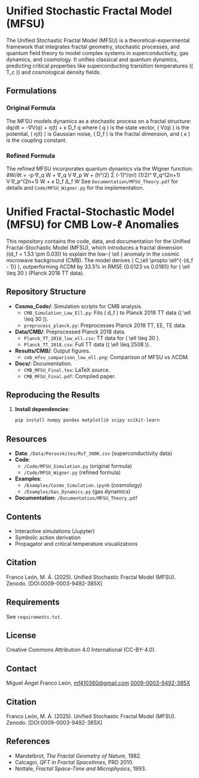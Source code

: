 # Unified Stochastic Fractal Model (MFSU)

The Unified Stochastic Fractal Model (MFSU) is a theoretical-experimental framework that integrates fractal geometry, stochastic processes, and quantum field theory to model complex systems in superconductivity, gas dynamics, and cosmology. It unifies classical and quantum dynamics, predicting critical properties like superconducting transition temperatures (\( T_c \)) and cosmological density fields.

## Formulations
### Original Formula
The MFSU models dynamics as a stochastic process on a fractal structure:
dq/dt = -∇V(q) + η(t) + κ D_f q
where \( q \) is the state vector, \( V(q) \) is the potential, \( η(t) \) is Gaussian noise, \( D_f \) is the fractal dimension, and \( κ \) is the coupling constant.

### Refined Formula
The refined MFSU incorporates quantum dynamics via the Wigner function:
∂W/∂t = -p·∇_q W + ∇_q V·∇_p W + (ħ²/2) Σ (-1)ⁿ/(n!) (1/2)ⁿ ∇_q^(2n+1) V·∇_p^(2n+1) W + κ D_f Δ_f W
See `Documentation/MFSU_Theory.pdf` for details and `Code/MFSU_Wigner.py` for the implementation.

# Unified Fractal-Stochastic Model (MFSU) for CMB Low-ℓ Anomalies

This repository contains the code, data, and documentation for the Unified Fractal-Stochastic Model (MFSU), which introduces a fractal dimension (\(d_f = 1.53 \pm 0.03\)) to explain the low-\( \ell \) anomaly in the cosmic microwave background (CMB). The model derives \( C_\ell \propto \ell^{-(d_f - 1)} \), outperforming ΛCDM by 33.5% in RMSE (0.0123 vs 0.0185) for \( \ell \leq 30 \) (Planck 2018 TT data).

## Repository Structure
- **Cosmo_Code/**: Simulation scripts for CMB analysis.
  - `CMB_Simulation_Low_Ell.py`: Fits \( d_f \) to Planck 2018 TT data (\( \ell \leq 30 \)).
  - `preprocess_planck.py`: Preprocesses Planck 2018 TT, EE, TE data.
- **Data/CMB/**: Preprocessed Planck 2018 data.
  - `Planck_TT_2018_low_ell.csv`: TT data for \( \ell \leq 30 \).
  - `Planck_TT_2018.csv`: Full TT data (\( \ell \leq 2508 \)).
- **Results/CMB/**: Output figures.
  - `cmb_mfsu_comparison_low_ell.png`: Comparison of MFSU vs ΛCDM.
- **Docs/**: Documentation.
  - `CMB_MFSU_Final.tex`: LaTeX source.
  - `CMB_MFSU_Final.pdf`: Compiled paper.

## Reproducing the Results
1. **Install dependencies**:
   ```bash
   pip install numpy pandas matplotlib scipy scikit-learn

## Resources
- **Data**: `/Data/Perovskites/RvT_300K.csv` (superconductivity data)
- **Code**: 
  - `/Code/MFSU_Simulation.py` (original formula)
  - `/Code/MFSU_Wigner.py` (refined formula)
- **Examples**: 
  - `/Examples/Cosmo_Simulation.ipynb` (cosmology)
  - `/Examples/Gas_Dynamics.py` (gas dynamics)
- **Documentation**: `/Documentation/MFSU_Theory.pdf`
## Contents

- Interactive simulations (Jupyter)
- Symbolic action derivation
- Propagator and critical temperature visualizations

## Citation
Franco León, M. Á. (2025). Unified Stochastic Fractal Model (MFSU). Zenodo. [DOI:0009-0003-9492-385X]


## Requirements

See `requirements.txt`.

## License
Creative Commons Attribution 4.0 International (CC-BY-4.0).


## Contact
Miguel Ángel Franco León, mf410360@gmail.com [0009-0003-9492-385X](https://orcid.org/0009-0003-9492-385X)

## Citation
Franco León, M. Á. (2025). Unified Stochastic Fractal Model (MFSU). Zenodo. [DOI:0009-0003-9492-385X]

## References

- Mandelbrot, *The Fractal Geometry of Nature*, 1982.
- Calcagni, *QFT in Fractal Spacetimes*, PRD 2010.
- Nottale, *Fractal Space-Time and Microphysics*, 1993.

